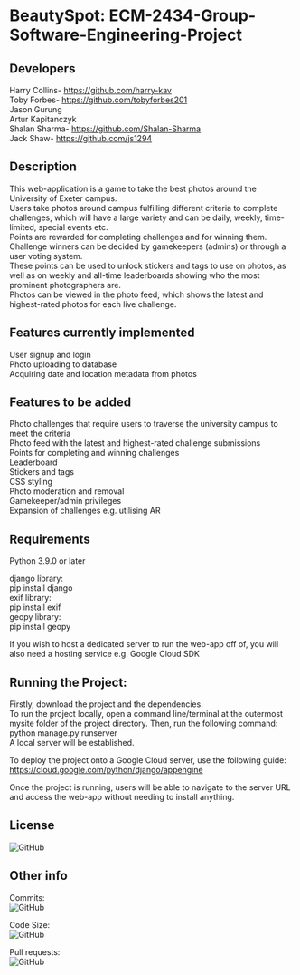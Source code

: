# BeautySpot: ECM-2434-Group-Software-Engineering-Project

Developers
-----------
Harry Collins- https://github.com/harry-kav  
Toby Forbes- https://github.com/tobyforbes201  
Jason Gurung  
Artur Kapitanczyk  
Shalan Sharma- https://github.com/Shalan-Sharma  
Jack Shaw- https://github.com/js1294  

Description
------------

This web-application is a game to take the best photos around the University of Exeter campus.  
Users take photos around campus fulfilling different criteria to complete challenges, which will have a large variety and can be daily, weekly, time-limited, special events etc.  
Points are rewarded for completing challenges and for winning them. Challenge winners can be decided by gamekeepers (admins) or through a user voting system.  
These points can be used to unlock stickers and tags to use on photos, as well as on weekly and all-time leaderboards showing who the most prominent photographers are.  
Photos can be viewed in the photo feed, which shows the latest and highest-rated photos for each live challenge.  

Features currently implemented
-------------------------------

User signup and login  
Photo uploading to database  
Acquiring date and location metadata from photos  

Features to be added
---------------------

Photo challenges that require users to traverse the university campus to meet the criteria  
Photo feed with the latest and highest-rated challenge submissions  
Points for completing and winning challenges  
Leaderboard  
Stickers and tags  
CSS styling  
Photo moderation and removal  
Gamekeeper/admin privileges  
Expansion of challenges e.g. utilising AR  

Requirements
-------------

Python 3.9.0 or later  

django library:  
	pip install django  
exif library:  
	pip install exif  
geopy library:  
	pip install geopy  
	  
If you wish to host a dedicated server to run the web-app off of, you will also need a hosting service e.g. Google Cloud SDK  

Running the Project:
--------------------

Firstly, download the project and the dependencies.  
To run the project locally, open a command line/terminal at the outermost mysite folder of the project directory. Then, run the following command:  
	python manage.py runserver  
A local server will be established.  

To deploy the project onto a Google Cloud server, use the following guide:  
	https://cloud.google.com/python/django/appengine  
	  
Once the project is running, users will be able to navigate to the server URL and access the web-app without needing to install anything.  

License
-------

<img alt="GitHub" src="https://img.shields.io/github/license/js1294/ECM-2434-Group-Software-Engineering-Project">

Other info
----------

Commits:  
<img alt="GitHub" src="https://badgen.net/github/commits/js1294/ECM-2434-Group-Software-Engineering-Project">  
  
Code Size:  
<img alt="GitHub" src="https://img.shields.io/github/languages/code-size/js1294/ECM-2434-Group-Software-Engineering-Project">  
  
Pull requests:  
<img alt="GitHub" src="https://badgen.net/github/prs/js1294/ECM-2434-Group-Software-Engineering-Project">  
	

